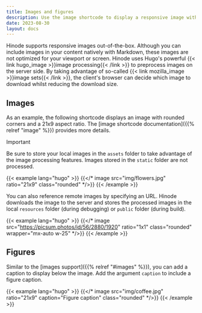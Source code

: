```yaml
---
title: Images and figures
description: Use the image shortcode to display a responsive image with optional caption.
date: 2023-08-30
layout: docs
---
```


Hinode supports responsive images out-of-the-box. Although you can include images in your content natively with Markdown, these images are not optimized for your viewport or screen. Hinode uses Hugo's powerful {{< link hugo_image >}}image processing{{< /link >}} to preprocess images on the server side. By taking advantage of so-called {{< link mozilla_image >}}image sets{{< /link >}}, the client's browser can decide which image to download whilst reducing the download size.

## Images

As an example, the following shortcode displays an image with rounded corners and a 21x9 aspect ratio. The [image shortcode documentation]({{% relref "image" %}}) provides more details.

> [!IMPORTANT]
> Be sure to store your local images in the `assets` folder to take advantage of the image processing features. Images stored in the `static` folder are not processed.

<!-- markdownlint-disable MD037 -->
{{< example lang="hugo" >}}
{{</* image src="img/flowers.jpg" ratio="21x9" class="rounded" */>}}
{{< /example >}}
<!-- markdownlint-enable MD037 -->

You can also reference remote images by specifying an URL. Hinode downloads the image to the server and stores the processed images in the local `resources` folder (during debugging) or `public` folder (during build).

<!-- markdownlint-disable MD037 -->
{{< example lang="hugo" >}}
{{</* image src="https://picsum.photos/id/56/2880/1920" ratio="1x1" class="rounded" wrapper="mx-auto w-25" */>}}
{{< /example >}}
<!-- markdownlint-enable MD037 -->

## Figures

Similar to the [images support]({{% relref "#images" %}}), you can add a caption to display below the image. Add the argument `caption` to include a figure caption.

<!-- markdownlint-disable MD037 -->
{{< example lang="hugo" >}}
{{</* image src="img/coffee.jpg" ratio="21x9" caption="Figure caption" class="rounded" */>}}
{{< /example >}}
<!-- markdownlint-enable MD037 -->
